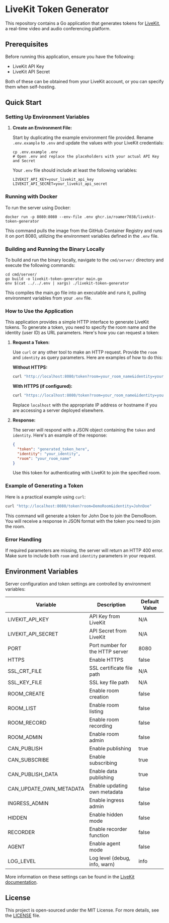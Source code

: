 # LiveKit Token Generator

This repository contains a Go application that generates tokens for [LiveKit](https://livekit.io/), a real-time video and audio conferencing platform.

## Prerequisites

Before running this application, ensure you have the following:

- LiveKit API Key
- LiveKit API Secret

Both of these can be obtained from your LiveKit account, or you can specify them when self-hosting.

## Quick Start

### Setting Up Environment Variables

1. **Create an Environment File:**

   Start by duplicating the example environment file provided. Rename `.env.example` to `.env` and update the values with your LiveKit credentials:

   ```
   cp .env.example .env
   # Open .env and replace the placeholders with your actual API Key and Secret
   ```

   Your `.env` file should include at least the following variables:

   ```
   LIVEKIT_API_KEY=your_livekit_api_key
   LIVEKIT_API_SECRET=your_livekit_api_secret
   ```

### Running with Docker

To run the server using Docker:

```
docker run -p 8080:8080 --env-file .env ghcr.io/roamer7038/livekit-token-generator
```

This command pulls the image from the GitHub Container Registry and runs it on port 8080, utilizing the environment variables defined in the `.env` file.

### Building and Running the Binary Locally

To build and run the binary locally, navigate to the `cmd/server/` directory and execute the following commands:

```
cd cmd/server/
go build -o livekit-token-generator main.go
env $(cat ../../.env | xargs) ./livekit-token-generator
```

This compiles the main.go file into an executable and runs it, pulling environment variables from your `.env` file.

### How to Use the Application

This application provides a simple HTTP interface to generate LiveKit tokens. To generate a token, you need to specify the room name and the identity (user ID) as URL parameters. Here's how you can request a token:

1. **Request a Token:**

   Use `curl` or any other tool to make an HTTP request. Provide the `room` and `identity` as query parameters. Here are examples of how to do this:

   **Without HTTPS:**

   ```bash
   curl "http://localhost:8080/token?room=your_room_name&identity=your_identity"
   ```

   **With HTTPS (if configured):**

   ```bash
   curl "https://localhost:8080/token?room=your_room_name&identity=your_identity"
   ```

   Replace `localhost` with the appropriate IP address or hostname if you are accessing a server deployed elsewhere.

2. **Response:**

   The server will respond with a JSON object containing the `token` and `identity`. Here's an example of the response:

   ```json
   {
     "token": "generated_token_here",
     "identity": "your_identity",
     "room": "your_room_name"
   }
   ```

   Use this token for authenticating with LiveKit to join the specified room.

### Example of Generating a Token

Here is a practical example using `curl`:

```bash
curl "http://localhost:8080/token?room=DemoRoom&identity=JohnDoe"
```

This command will generate a token for John Doe to join the DemoRoom. You will receive a response in JSON format with the token you need to join the room.

### Error Handling

If required parameters are missing, the server will return an HTTP 400 error. Make sure to include both `room` and `identity` parameters in your request.

## Environment Variables

Server configuration and token settings are controlled by environment variables:

| Variable                | Description                     | Default Value |
| ----------------------- | ------------------------------- | ------------- |
| LIVEKIT_API_KEY         | API Key from LiveKit            | N/A           |
| LIVEKIT_API_SECRET      | API Secret from LiveKit         | N/A           |
| PORT                    | Port number for the HTTP server | 8080          |
| HTTPS                   | Enable HTTPS                    | false         |
| SSL_CRT_FILE            | SSL certificate file path       | N/A           |
| SSL_KEY_FILE            | SSL key file path               | N/A           |
| ROOM_CREATE             | Enable room creation            | false         |
| ROOM_LIST               | Enable room listing             | false         |
| ROOM_RECORD             | Enable room recording           | false         |
| ROOM_ADMIN              | Enable room admin               | false         |
| CAN_PUBLISH             | Enable publishing               | true          |
| CAN_SUBSCRIBE           | Enable subscribing              | true          |
| CAN_PUBLISH_DATA        | Enable data publishing          | true          |
| CAN_UPDATE_OWN_METADATA | Enable updating own metadata    | false         |
| INGRESS_ADMIN           | Enable ingress admin            | false         |
| HIDDEN                  | Enable hidden mode              | false         |
| RECORDER                | Enable recorder function        | false         |
| AGENT                   | Enable agent mode               | false         |
| LOG_LEVEL               | Log level (debug, info, warn)   | info          |

More information on these settings can be found in the [LiveKit documentation](https://docs.livekit.io/realtime/concepts/authentication/).

## License

This project is open-sourced under the MIT License. For more details, see the [LICENSE](LICENSE) file.
